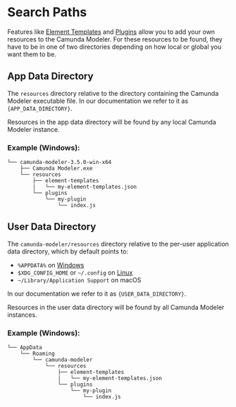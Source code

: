 # Search Paths

Features like [Element Templates](../element-templates) and [Plugins](../plugins) allow you to add your own resources to the Camunda Modeler. For these resources to be found, they have to be in one of two directories depending on how local or global you want them to be.

## App Data Directory

The `resources` directory relative to the directory containing the Camunda Modeler executable file. In our documentation we refer to it as `{APP_DATA_DIRECTORY}`.

Resources in the app data directory will be found by any local Camunda Modeler instance.

### Example (Windows):

```
└── camunda-modeler-3.5.0-win-x64
    ├── Camunda Modeler.exe
    └── resources
        ├── element-templates
        |   └── my-element-templates.json
        └── plugins
            └── my-plugin
                └── index.js
```

## User Data Directory

The `camunda-modeler/resources` directory relative to the per-user application data directory, which by default points to:

* `%APPDATA%` on [Windows](https://www.pcworld.com/article/2690709/whats-in-the-hidden-windows-appdata-folder-and-how-to-find-it-if-you-need-it.html)
* `$XDG_CONFIG_HOME` or `~/.config` on [Linux](https://wiki.archlinux.org/index.php/XDG_user_directories)
* `~/Library/Application Support` on macOS

In our documentation we refer to it as `{USER_DATA_DIRECTORY}`.

Resources in the user data directory will be found by all Camunda Modeler instances.

### Example (Windows):

```
└── AppData
    └── Roaming
        └── camunda-modeler
            └── resources
                ├── element-templates
                |   └── my-element-templates.json
                └── plugins
                    └── my-plugin
                        └── index.js
```
